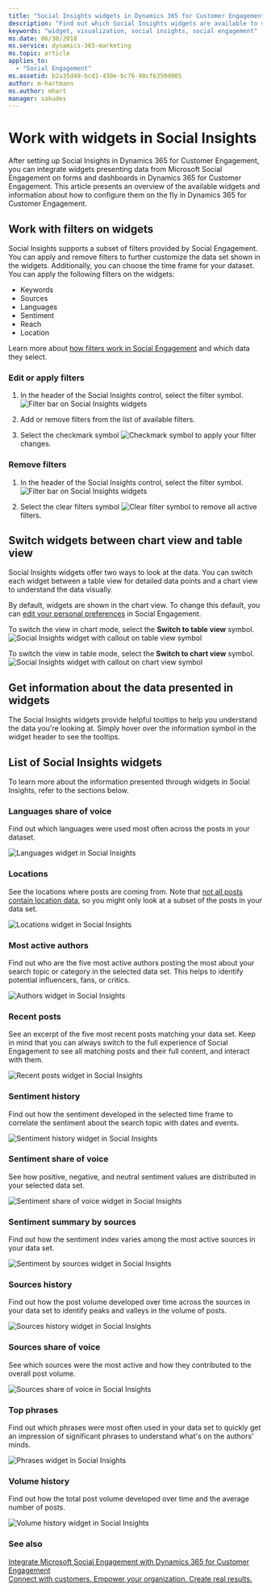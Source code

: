 ```yaml
---
title: "Social Insights widgets in Dynamics 365 for Customer Engagement from Social Engagement | Microsoft Docs"
description: "Find out which Social Insights widgets are available to show on forms in Dynamics 365 for Customer Engagement."
keywords: "widget, visualization, social insights, social engagement"
ms.date: 06/30/2018
ms.service: dynamics-365-marketing
ms.topic: article
applies_to:
  - "Social Engagement"
ms.assetid: b2a35d49-bcd1-430e-bc76-98cf6350d005
author: m-hartmann
ms.author: mhart
manager: sakudes
---
```


# Work with widgets in Social Insights

After setting up Social Insights in Dynamics 365 for Customer Engagement, you can integrate widgets presenting data from Microsoft Social Engagement on forms and dashboards in Dynamics 365 for Customer Engagement. This article presents an overview of the available widgets and information about how to configure them on the fly in Dynamics 365 for Customer Engagement.

## Work with filters on widgets

Social Insights supports a subset of filters provided by Social Engagement. You can apply and remove filters to further customize the data set shown in the widgets. Additionally, you can choose the time frame for your dataset. You can apply the following filters on the widgets: 
-	Keywords
-	Sources
-	Languages
-	Sentiment
-	Reach
-	Location

Learn more about [how filters work in Social Engagement](use-filters.md) and which data they select.

### Edit or apply filters

1.	In the header of the Social Insights control, select the filter symbol. 
    ![Filter bar on Social Insights widgets](media/filters-header-social-insights.png "The filter bar and symbol")
 
2.	Add or remove filters from the list of available filters.

3.	Select the checkmark symbol ![Checkmark symbol](media/check-icon.png) to apply your filter changes.

### Remove filters

1.	In the header of the Social Insights control, select the filter symbol.
    ![Filter bar on Social Insights widgets](media/filters-header-social-insights.png "The filter bar and symbol")
 
2.	Select the clear filters symbol ![Clear filter symbol](media/clear-filters-icon.png) to remove all active filters.

## Switch widgets between chart view and table view

Social Insights widgets offer two ways to look at the data. You can switch each widget between a table view for detailed data points and a chart view to understand the data visually.   

By default, widgets are shown in the chart view. To change this default, you can [edit your personal preferences](user-preferences.md) in Social Engagement. 

To switch the view in chart mode, select the **Switch to table view** symbol. 
![Social Insights widget with callout on table view symbol](media/table-view-social-insights.png "The Switch to table view symbol") 

To switch the view in table mode, select the **Switch to chart view** symbol.
![Social Insights widget with callout on chart view symbol](media/chart-view-social-insights.png "The Switch to chart view symbol")

## Get information about the data presented in widgets

The Social Insights widgets provide helpful tooltips to help you understand the data you're looking at. Simply hover over the information symbol in the widget header to see the tooltips.

## List of Social Insights widgets

To learn more about the information presented through widgets in Social Insights, refer to the sections below. 

### Languages share of voice

Find out which languages were used most often across the posts in your dataset. 

![Languages widget in Social Insights](media/languages-widget-social-insights.png "Screenshot of languages used most often")

### Locations

See the locations where posts are coming from. Note that [not all posts contain location data](understand-filters.md#location), so you might only look at a subset of the posts in your data set. 

![Locations widget in Social Insights](media/locations-widget-social-insights.png "Screenshot of post locations")

### Most active authors

Find out who are the five most active authors posting the most about your search topic or category in the selected data set. This helps to identify potential influencers, fans, or critics.

![Authors widget in Social Insights](media/authors-widget-social-insights.png "Screenshot of most active authors")

### Recent posts

See an excerpt of the five most recent posts matching your data set. Keep in mind that you can always switch to the full experience of Social Engagement to see all matching posts and their full content, and interact with them.

![Recent posts widget in Social Insights](media/recent-posts-widget-social-insights.png "Screenshot of recent posts")

### Sentiment history

Find out how the sentiment developed in the selected time frame to correlate the sentiment about the search topic with dates and events.

![Sentiment history widget in Social Insights](media/sentiment-history-widget-social-insights.png "Screenshot of sentiment history")

### Sentiment share of voice

See how positive, negative, and neutral sentiment values are distributed in your selected data set. 

![Sentiment share of voice widget in Social Insights](media/sentiment-widget-social-insights.png "Screenshot of sentiment")

### Sentiment summary by sources

Find out how the sentiment index varies among the most active sources in your data set. 

![Sentiment by sources widget in Social Insights](media/sentiment-by-source-widget-social-insights.png "Screenshot of sentiment by sources")

### Sources history

Find out how the post volume developed over time across the sources in your data set to identify peaks and valleys in the volume of posts. 

![Sources history widget in Social Insights](media/sources-history-widget-social-insights.png "Screenshot of sources history")

### Sources share of voice

See which sources were the most active and how they contributed to the overall post volume. 

![Sources share of voice in Social Insights](media/sources-widget-social-insights.png "Screenshot of most active sources")

### Top phrases

Find out which phrases were most often used in your data set to quickly get an impression of significant phrases to understand what's on the authors' minds. 

![Phrases widget in Social Insights](media/phrases-widget-social-insights.png "Screenshot of top phrases")

### Volume history

Find out how the total post volume developed over time and the average number of posts. 

![Volume history widget in Social Insights](media/volume-widget-social-insights.png "Screenshot of volume history")

### See also

[Integrate Microsoft Social Engagement with Dynamics 365 for Customer Engagement](integrate-social-engagement-dynamics-365.md)    
[Connect with customers. Empower your organization. Create real results.](overview.md)    
